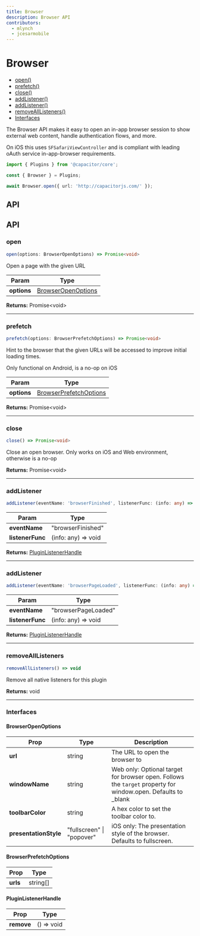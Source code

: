 ```yaml
---
title: Browser
description: Browser API
contributors:
  - mlynch
  - jcesarmobile
---
```


<plugin-platforms platforms="pwa,ios,android"></plugin-platforms>

# Browser

<!--DOCGEN_INDEX_START-->
* [open()](#open)
* [prefetch()](#prefetch)
* [close()](#close)
* [addListener()](#addlistener)
* [addListener()](#addlistener)
* [removeAllListeners()](#removealllisteners)
* [Interfaces](#interfaces)
<!--DOCGEN_INDEX_END-->

The Browser API makes it easy to open an in-app browser session to show external web content,
handle authentication flows, and more.

On iOS this uses `SFSafariViewController` and is compliant with leading oAuth service in-app-browser requirements.

```typescript
import { Plugins } from '@capacitor/core';

const { Browser } = Plugins;

await Browser.open({ url: 'http://capacitorjs.com/' });
```

## API

<!--DOCGEN_API_START-->
<!--Update the source file JSDoc comments and rerun docgen to update the docs below-->
## API

### open

```typescript
open(options: BrowserOpenOptions) => Promise<void>
```

Open a page with the given URL

| Param       | Type                                      |
| ----------- | ----------------------------------------- |
| **options** | [BrowserOpenOptions](#browseropenoptions) |

**Returns:** Promise&lt;void&gt;

--------------------


### prefetch

```typescript
prefetch(options: BrowserPrefetchOptions) => Promise<void>
```

Hint to the browser that the given URLs will be accessed
to improve initial loading times.

Only functional on Android, is a no-op on iOS

| Param       | Type                                              |
| ----------- | ------------------------------------------------- |
| **options** | [BrowserPrefetchOptions](#browserprefetchoptions) |

**Returns:** Promise&lt;void&gt;

--------------------


### close

```typescript
close() => Promise<void>
```

Close an open browser. Only works on iOS and Web environment, otherwise is a no-op

**Returns:** Promise&lt;void&gt;

--------------------


### addListener

```typescript
addListener(eventName: 'browserFinished', listenerFunc: (info: any) => void) => PluginListenerHandle
```

| Param            | Type                |
| ---------------- | ------------------- |
| **eventName**    | "browserFinished"   |
| **listenerFunc** | (info: any) => void |

**Returns:** [PluginListenerHandle](#pluginlistenerhandle)

--------------------


### addListener

```typescript
addListener(eventName: 'browserPageLoaded', listenerFunc: (info: any) => void) => PluginListenerHandle
```

| Param            | Type                |
| ---------------- | ------------------- |
| **eventName**    | "browserPageLoaded" |
| **listenerFunc** | (info: any) => void |

**Returns:** [PluginListenerHandle](#pluginlistenerhandle)

--------------------


### removeAllListeners

```typescript
removeAllListeners() => void
```

Remove all native listeners for this plugin

**Returns:** void

--------------------


### Interfaces


#### BrowserOpenOptions

| Prop                  | Type                      | Description                                                                                                   |
| --------------------- | ------------------------- | ------------------------------------------------------------------------------------------------------------- |
| **url**               | string                    | The URL to open the browser to                                                                                |
| **windowName**        | string                    | Web only: Optional target for browser open. Follows the `target` property for window.open. Defaults to _blank |
| **toolbarColor**      | string                    | A hex color to set the toolbar color to.                                                                      |
| **presentationStyle** | "fullscreen" \| "popover" | iOS only: The presentation style of the browser. Defaults to fullscreen.                                      |


#### BrowserPrefetchOptions

| Prop     | Type     |
| -------- | -------- |
| **urls** | string[] |


#### PluginListenerHandle

| Prop       | Type       |
| ---------- | ---------- |
| **remove** | () => void |


<!--DOCGEN_API_END-->
